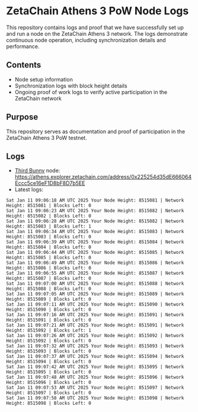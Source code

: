 # ZetaChain Athens 3 PoW Node Logs
This repository contains logs and proof that we have successfully set up and run a node on the ZetaChain Athens 3 network. The logs demonstrate continuous node operation, including synchronization details and performance.

## Contents
- Node setup information
- Synchronization logs with block height details
- Ongoing proof of work logs to verify active participation in the ZetaChain network

## Purpose
This repository serves as documentation and proof of participation in the ZetaChain Athens 3 PoW testnet.

## Logs

- [Third Bunny](https://thirdbunny.xyz/) node: https://athens.explorer.zetachain.com/address/0x225254d35dE666064Eccc5ce16eF1D8bF8D7b5EE
- Latest logs:
```
Sat Jan 11 09:06:18 AM UTC 2025 Your Node Height: 8515081 | Network Height: 8515081 | Blocks Left: 0
Sat Jan 11 09:06:23 AM UTC 2025 Your Node Height: 8515082 | Network Height: 8515082 | Blocks Left: 0
Sat Jan 11 09:06:28 AM UTC 2025 Your Node Height: 8515082 | Network Height: 8515083 | Blocks Left: 1
Sat Jan 11 09:06:34 AM UTC 2025 Your Node Height: 8515083 | Network Height: 8515083 | Blocks Left: 0
Sat Jan 11 09:06:39 AM UTC 2025 Your Node Height: 8515084 | Network Height: 8515084 | Blocks Left: 0
Sat Jan 11 09:06:44 AM UTC 2025 Your Node Height: 8515085 | Network Height: 8515085 | Blocks Left: 0
Sat Jan 11 09:06:49 AM UTC 2025 Your Node Height: 8515086 | Network Height: 8515086 | Blocks Left: 0
Sat Jan 11 09:06:55 AM UTC 2025 Your Node Height: 8515087 | Network Height: 8515087 | Blocks Left: 0
Sat Jan 11 09:07:00 AM UTC 2025 Your Node Height: 8515088 | Network Height: 8515088 | Blocks Left: 0
Sat Jan 11 09:07:05 AM UTC 2025 Your Node Height: 8515089 | Network Height: 8515089 | Blocks Left: 0
Sat Jan 11 09:07:11 AM UTC 2025 Your Node Height: 8515090 | Network Height: 8515090 | Blocks Left: 0
Sat Jan 11 09:07:16 AM UTC 2025 Your Node Height: 8515091 | Network Height: 8515091 | Blocks Left: 0
Sat Jan 11 09:07:21 AM UTC 2025 Your Node Height: 8515091 | Network Height: 8515092 | Blocks Left: 1
Sat Jan 11 09:07:26 AM UTC 2025 Your Node Height: 8515092 | Network Height: 8515092 | Blocks Left: 0
Sat Jan 11 09:07:32 AM UTC 2025 Your Node Height: 8515093 | Network Height: 8515093 | Blocks Left: 0
Sat Jan 11 09:07:37 AM UTC 2025 Your Node Height: 8515094 | Network Height: 8515094 | Blocks Left: 0
Sat Jan 11 09:07:42 AM UTC 2025 Your Node Height: 8515095 | Network Height: 8515095 | Blocks Left: 0
Sat Jan 11 09:07:48 AM UTC 2025 Your Node Height: 8515096 | Network Height: 8515096 | Blocks Left: 0
Sat Jan 11 09:07:53 AM UTC 2025 Your Node Height: 8515097 | Network Height: 8515097 | Blocks Left: 0
Sat Jan 11 09:07:58 AM UTC 2025 Your Node Height: 8515098 | Network Height: 8515098 | Blocks Left: 0
```
